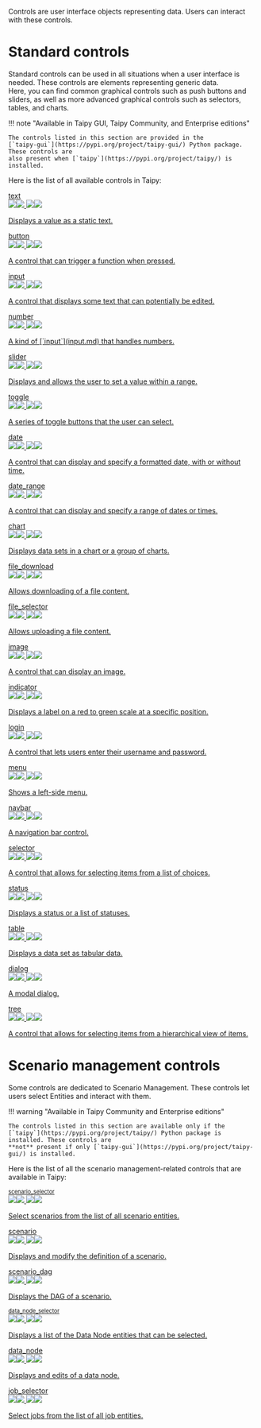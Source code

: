 Controls are user interface objects representing data. Users can interact with these controls.

# Standard controls

Standard controls can be used in all situations when a user interface is needed.
These controls are elements representing generic data.<br/>
Here, you can find common graphical controls such as push buttons and sliders, as well as more
advanced graphical controls such as selectors, tables, and charts.

!!! note "Available in Taipy GUI, Taipy Community, and Enterprise editions"

    The controls listed in this section are provided in the
    [`taipy-gui`](https://pypi.org/project/taipy-gui/) Python package. These controls are
    also present when [`taipy`](https://pypi.org/project/taipy/) is installed.

Here is the list of all available controls in Taipy:

<div class="tp-ve-cards">
<a class="tp-ve-card" href="../text/">
<div>text</div>
<img class="tp-ve-l" src="../text-l.png"/><img class="tp-ve-lh" src="../text-lh.png"/>
<img class="tp-ve-d" src="../text-d.png"/><img class="tp-ve-dh" src="../text-dh.png"/>
<p>Displays a value as a static text.</p>
</a>
<a class="tp-ve-card" href="../button/">
<div>button</div>
<img class="tp-ve-l" src="../button-l.png"/><img class="tp-ve-lh" src="../button-lh.png"/>
<img class="tp-ve-d" src="../button-d.png"/><img class="tp-ve-dh" src="../button-dh.png"/>
<p>A control that can trigger a function when pressed.</p>
</a>
<a class="tp-ve-card" href="../input/">
<div>input</div>
<img class="tp-ve-l" src="../input-l.png"/><img class="tp-ve-lh" src="../input-lh.png"/>
<img class="tp-ve-d" src="../input-d.png"/><img class="tp-ve-dh" src="../input-dh.png"/>
<p>A control that displays some text that can potentially be edited.</p>
</a>
<a class="tp-ve-card" href="../number/">
<div>number</div>
<img class="tp-ve-l" src="../number-l.png"/><img class="tp-ve-lh" src="../number-lh.png"/>
<img class="tp-ve-d" src="../number-d.png"/><img class="tp-ve-dh" src="../number-dh.png"/>
<p>A kind of [`input`](input.md) that handles numbers.</p>
</a>
<a class="tp-ve-card" href="../slider/">
<div>slider</div>
<img class="tp-ve-l" src="../slider-l.png"/><img class="tp-ve-lh" src="../slider-lh.png"/>
<img class="tp-ve-d" src="../slider-d.png"/><img class="tp-ve-dh" src="../slider-dh.png"/>
<p>Displays and allows the user to set a value within a range.</p>
</a>
<a class="tp-ve-card" href="../toggle/">
<div>toggle</div>
<img class="tp-ve-l" src="../toggle-l.png"/><img class="tp-ve-lh" src="../toggle-lh.png"/>
<img class="tp-ve-d" src="../toggle-d.png"/><img class="tp-ve-dh" src="../toggle-dh.png"/>
<p>A series of toggle buttons that the user can select.</p>
</a>
<a class="tp-ve-card" href="../date/">
<div>date</div>
<img class="tp-ve-l" src="../date-l.png"/><img class="tp-ve-lh" src="../date-lh.png"/>
<img class="tp-ve-d" src="../date-d.png"/><img class="tp-ve-dh" src="../date-dh.png"/>
<p>A control that can display and specify a formatted date, with or without time.</p>
</a>
<a class="tp-ve-card" href="../date_range/">
<div>date_range</div>
<img class="tp-ve-l" src="../date_range-l.png"/><img class="tp-ve-lh" src="../date_range-lh.png"/>
<img class="tp-ve-d" src="../date_range-d.png"/><img class="tp-ve-dh" src="../date_range-dh.png"/>
<p>A control that can display and specify a range of dates or times.</p>
</a>
<a class="tp-ve-card" href="../chart/">
<div>chart</div>
<img class="tp-ve-l" src="../chart-l.png"/><img class="tp-ve-lh" src="../chart-lh.png"/>
<img class="tp-ve-d" src="../chart-d.png"/><img class="tp-ve-dh" src="../chart-dh.png"/>
<p>Displays data sets in a chart or a group of charts.</p>
</a>
<a class="tp-ve-card" href="../file_download/">
<div>file_download</div>
<img class="tp-ve-l" src="../file_download-l.png"/><img class="tp-ve-lh" src="../file_download-lh.png"/>
<img class="tp-ve-d" src="../file_download-d.png"/><img class="tp-ve-dh" src="../file_download-dh.png"/>
<p>Allows downloading of a file content.</p>
</a>
<a class="tp-ve-card" href="../file_selector/">
<div>file_selector</div>
<img class="tp-ve-l" src="../file_selector-l.png"/><img class="tp-ve-lh" src="../file_selector-lh.png"/>
<img class="tp-ve-d" src="../file_selector-d.png"/><img class="tp-ve-dh" src="../file_selector-dh.png"/>
<p>Allows uploading a file content.</p>
</a>
<a class="tp-ve-card" href="../image/">
<div>image</div>
<img class="tp-ve-l" src="../image-l.png"/><img class="tp-ve-lh" src="../image-lh.png"/>
<img class="tp-ve-d" src="../image-d.png"/><img class="tp-ve-dh" src="../image-dh.png"/>
<p>A control that can display an image.</p>
</a>
<a class="tp-ve-card" href="../indicator/">
<div>indicator</div>
<img class="tp-ve-l" src="../indicator-l.png"/><img class="tp-ve-lh" src="../indicator-lh.png"/>
<img class="tp-ve-d" src="../indicator-d.png"/><img class="tp-ve-dh" src="../indicator-dh.png"/>
<p>Displays a label on a red to green scale at a specific position.</p>
</a>
<a class="tp-ve-card" href="../login/">
<div>login</div>
<img class="tp-ve-l" src="../login-l.png"/><img class="tp-ve-lh" src="../login-lh.png"/>
<img class="tp-ve-d" src="../login-d.png"/><img class="tp-ve-dh" src="../login-dh.png"/>
<p>A control that lets users enter their username and password.</p>
</a>
<a class="tp-ve-card" href="../menu/">
<div>menu</div>
<img class="tp-ve-l" src="../menu-l.png"/><img class="tp-ve-lh" src="../menu-lh.png"/>
<img class="tp-ve-d" src="../menu-d.png"/><img class="tp-ve-dh" src="../menu-dh.png"/>
<p>Shows a left-side menu.</p>
</a>
<a class="tp-ve-card" href="../navbar/">
<div>navbar</div>
<img class="tp-ve-l" src="../navbar-l.png"/><img class="tp-ve-lh" src="../navbar-lh.png"/>
<img class="tp-ve-d" src="../navbar-d.png"/><img class="tp-ve-dh" src="../navbar-dh.png"/>
<p>A navigation bar control.</p>
</a>
<a class="tp-ve-card" href="../selector/">
<div>selector</div>
<img class="tp-ve-l" src="../selector-l.png"/><img class="tp-ve-lh" src="../selector-lh.png"/>
<img class="tp-ve-d" src="../selector-d.png"/><img class="tp-ve-dh" src="../selector-dh.png"/>
<p>A control that allows for selecting items from a list of choices.</p>
</a>
<a class="tp-ve-card" href="../status/">
<div>status</div>
<img class="tp-ve-l" src="../status-l.png"/><img class="tp-ve-lh" src="../status-lh.png"/>
<img class="tp-ve-d" src="../status-d.png"/><img class="tp-ve-dh" src="../status-dh.png"/>
<p>Displays a status or a list of statuses.</p>
</a>
<a class="tp-ve-card" href="../table/">
<div>table</div>
<img class="tp-ve-l" src="../table-l.png"/><img class="tp-ve-lh" src="../table-lh.png"/>
<img class="tp-ve-d" src="../table-d.png"/><img class="tp-ve-dh" src="../table-dh.png"/>
<p>Displays a data set as tabular data.</p>
</a>
<a class="tp-ve-card" href="../dialog/">
<div>dialog</div>
<img class="tp-ve-l" src="../dialog-l.png"/><img class="tp-ve-lh" src="../dialog-lh.png"/>
<img class="tp-ve-d" src="../dialog-d.png"/><img class="tp-ve-dh" src="../dialog-dh.png"/>
<p>A modal dialog.</p>
</a>
<a class="tp-ve-card" href="../tree/">
<div>tree</div>
<img class="tp-ve-l" src="../tree-l.png"/><img class="tp-ve-lh" src="../tree-lh.png"/>
<img class="tp-ve-d" src="../tree-d.png"/><img class="tp-ve-dh" src="../tree-dh.png"/>
<p>A control that allows for selecting items from a hierarchical view of items.</p>
</a>
</div>


# Scenario management controls

Some controls are dedicated to Scenario Management. These controls let users select
Entities and interact with them.

!!! warning "Available in Taipy Community and Enterprise editions"

    The controls listed in this section are available only if the
    [`taipy`](https://pypi.org/project/taipy/) Python package is installed. These controls are
    **not** present if only [`taipy-gui`](https://pypi.org/project/taipy-gui/) is installed.

Here is the list of all the scenario management-related controls that are available in Taipy:

<div class="tp-ve-cards">
<a class="tp-ve-card" href="../../corelements/scenario_selector/">
<div style="font-size: .8em;">scenario_selector</div>
<img class="tp-ve-l" src="../../corelements/scenario_selector-l.png"/><img class="tp-ve-lh" src="../../corelements/scenario_selector-lh.png"/>
<img class="tp-ve-d" src="../../corelements/scenario_selector-d.png"/><img class="tp-ve-dh" src="../../corelements/scenario_selector-dh.png"/>
<p>Select scenarios from the list of all scenario entities.</p>
</a>
<a class="tp-ve-card" href="../../corelements/scenario/">
<div>scenario</div>
<img class="tp-ve-l" src="../../corelements/scenario-l.png"/><img class="tp-ve-lh" src="../../corelements/scenario-lh.png"/>
<img class="tp-ve-d" src="../../corelements/scenario-d.png"/><img class="tp-ve-dh" src="../../corelements/scenario-dh.png"/>
<p>Displays and modify the definition of a scenario.</p>
</a>
<a class="tp-ve-card" href="../../corelements/scenario_dag/">
<div>scenario_dag</div>
<img class="tp-ve-l" src="../../corelements/scenario_dag-l.png"/><img class="tp-ve-lh" src="../../corelements/scenario_dag-lh.png"/>
<img class="tp-ve-d" src="../../corelements/scenario_dag-d.png"/><img class="tp-ve-dh" src="../../corelements/scenario_dag-dh.png"/>
<p>Displays the DAG of a scenario.</p>
</a>
<a class="tp-ve-card" href="../../corelements/data_node_selector/">
<div style="font-size: .8em;">data_node_selector</div>
<img class="tp-ve-l" src="../../corelements/data_node_selector-l.png"/><img class="tp-ve-lh" src="../../corelements/data_node_selector-lh.png"/>
<img class="tp-ve-d" src="../../corelements/data_node_selector-d.png"/><img class="tp-ve-dh" src="../../corelements/data_node_selector-dh.png"/>
<p>Displays a list of the Data Node entities that can be selected.</p>
</a>
<a class="tp-ve-card" href="../../corelements/data_node/">
<div>data_node</div>
<img class="tp-ve-l" src="../../corelements/data_node-l.png"/><img class="tp-ve-lh" src="../../corelements/data_node-lh.png"/>
<img class="tp-ve-d" src="../../corelements/data_node-d.png"/><img class="tp-ve-dh" src="../../corelements/data_node-dh.png"/>
<p>Displays and edits of a data node.</p>
</a>
<a class="tp-ve-card" href="../../corelements/job_selector/">
<div>job_selector</div>
<img class="tp-ve-l" src="../../corelements/job_selector-l.png"/><img class="tp-ve-lh" src="../../corelements/job_selector-lh.png"/>
<img class="tp-ve-d" src="../../corelements/job_selector-d.png"/><img class="tp-ve-dh" src="../../corelements/job_selector-dh.png"/>
<p>Select jobs from the list of all job entities.</p>
</a>
</div>

